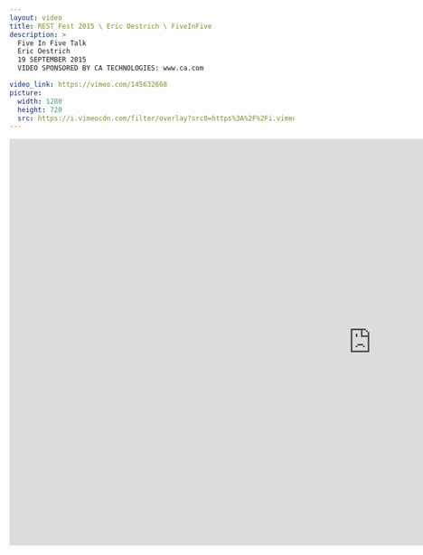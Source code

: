 ```yaml
---
layout: video
title: REST Fest 2015 \ Eric Oestrich \ FiveInFive
description: >
  Five In Five Talk
  Eric Oestrich
  19 SEPTEMBER 2015
  VIDEO SPONSORED BY CA TECHNOLOGIES: www.ca.com

video_link: https://vimeo.com/145632668
picture:
  width: 1280
  height: 720
  src: https://i.vimeocdn.com/filter/overlay?src0=https%3A%2F%2Fi.vimeocdn.com%2Fvideo%2F543834714_1280x720.jpg&src1=http%3A%2F%2Ff.vimeocdn.com%2Fp%2Fimages%2Fcrawler_play.png
---
```

<iframe src="https://player.vimeo.com/video/145632668?title=0&byline=0&portrait=0&badge=0&autopause=0&player_id=0" width="1280" height="720" frameborder="0" title="REST Fest 2015 \ Eric Oestrich \ FiveInFive" webkitallowfullscreen mozallowfullscreen allowfullscreen></iframe>